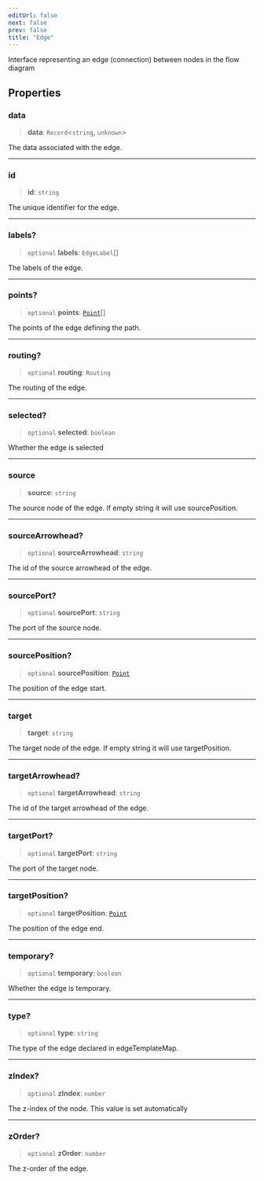 ```yaml
---
editUrl: false
next: false
prev: false
title: "Edge"
---
```


Interface representing an edge (connection) between nodes in the flow diagram

## Properties

### data

> **data**: `Record`\<`string`, `unknown`\>

The data associated with the edge.

***

### id

> **id**: `string`

The unique identifier for the edge.

***

### labels?

> `optional` **labels**: `EdgeLabel`[]

The labels of the edge.

***

### points?

> `optional` **points**: [`Point`](/api/types/point/)[]

The points of the edge defining the path.

***

### routing?

> `optional` **routing**: `Routing`

The routing of the edge.

***

### selected?

> `optional` **selected**: `boolean`

Whether the edge is selected

***

### source

> **source**: `string`

The source node of the edge. If empty string it will use sourcePosition.

***

### sourceArrowhead?

> `optional` **sourceArrowhead**: `string`

The id of the source arrowhead of the edge.

***

### sourcePort?

> `optional` **sourcePort**: `string`

The port of the source node.

***

### sourcePosition?

> `optional` **sourcePosition**: [`Point`](/api/types/point/)

The position of the edge start.

***

### target

> **target**: `string`

The target node of the edge. If empty string it will use targetPosition.

***

### targetArrowhead?

> `optional` **targetArrowhead**: `string`

The id of the target arrowhead of the edge.

***

### targetPort?

> `optional` **targetPort**: `string`

The port of the target node.

***

### targetPosition?

> `optional` **targetPosition**: [`Point`](/api/types/point/)

The position of the edge end.

***

### temporary?

> `optional` **temporary**: `boolean`

Whether the edge is temporary.

***

### type?

> `optional` **type**: `string`

The type of the edge declared in edgeTemplateMap.

***

### zIndex?

> `optional` **zIndex**: `number`

The z-index of the node. This value is set automatically

***

### zOrder?

> `optional` **zOrder**: `number`

The z-order of the edge.
